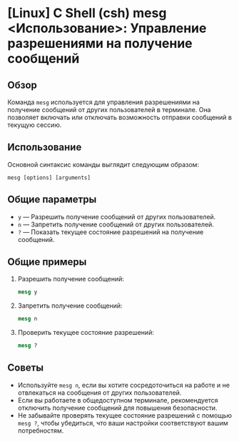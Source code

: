 # [Linux] C Shell (csh) mesg <Использование>: Управление разрешениями на получение сообщений

## Обзор
Команда `mesg` используется для управления разрешениями на получение сообщений от других пользователей в терминале. Она позволяет включать или отключать возможность отправки сообщений в текущую сессию.

## Использование
Основной синтаксис команды выглядит следующим образом:

```
mesg [options] [arguments]
```

## Общие параметры
- `y` — Разрешить получение сообщений от других пользователей.
- `n` — Запретить получение сообщений от других пользователей.
- `?` — Показать текущее состояние разрешений на получение сообщений.

## Общие примеры
1. Разрешить получение сообщений:
   ```csh
   mesg y
   ```

2. Запретить получение сообщений:
   ```csh
   mesg n
   ```

3. Проверить текущее состояние разрешений:
   ```csh
   mesg ?
   ```

## Советы
- Используйте `mesg n`, если вы хотите сосредоточиться на работе и не отвлекаться на сообщения от других пользователей.
- Если вы работаете в общедоступном терминале, рекомендуется отключить получение сообщений для повышения безопасности.
- Не забывайте проверять текущее состояние разрешений с помощью `mesg ?`, чтобы убедиться, что ваши настройки соответствуют вашим потребностям.